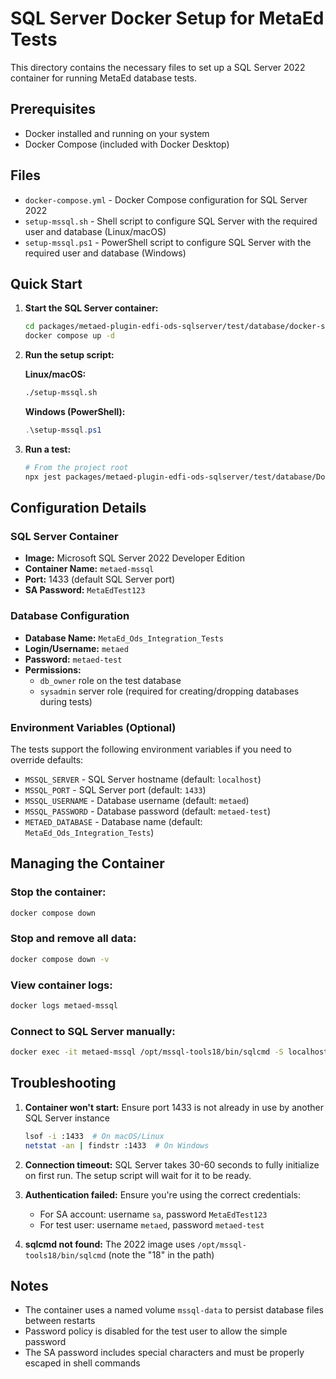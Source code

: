 # SQL Server Docker Setup for MetaEd Tests

This directory contains the necessary files to set up a SQL Server 2022 container for running MetaEd database tests.

## Prerequisites

- Docker installed and running on your system
- Docker Compose (included with Docker Desktop)

## Files

- `docker-compose.yml` - Docker Compose configuration for SQL Server 2022
- `setup-mssql.sh` - Shell script to configure SQL Server with the required user and database (Linux/macOS)
- `setup-mssql.ps1` - PowerShell script to configure SQL Server with the required user and database (Windows)

## Quick Start

1. **Start the SQL Server container:**
   ```bash
   cd packages/metaed-plugin-edfi-ods-sqlserver/test/database/docker-setup
   docker compose up -d
   ```

2. **Run the setup script:**
   
   **Linux/macOS:**
   ```bash
   ./setup-mssql.sh
   ```
   
   **Windows (PowerShell):**
   ```powershell
   .\setup-mssql.ps1
   ```

3. **Run a test:**
   ```bash
   # From the project root
   npx jest packages/metaed-plugin-edfi-ods-sqlserver/test/database/DomainEntity.test.ts
   ```

## Configuration Details

### SQL Server Container
- **Image:** Microsoft SQL Server 2022 Developer Edition
- **Container Name:** `metaed-mssql`
- **Port:** 1433 (default SQL Server port)
- **SA Password:** `MetaEdTest123`

### Database Configuration
- **Database Name:** `MetaEd_Ods_Integration_Tests`
- **Login/Username:** `metaed`
- **Password:** `metaed-test`
- **Permissions:** 
  - `db_owner` role on the test database
  - `sysadmin` server role (required for creating/dropping databases during tests)

### Environment Variables (Optional)

The tests support the following environment variables if you need to override defaults:

- `MSSQL_SERVER` - SQL Server hostname (default: `localhost`)
- `MSSQL_PORT` - SQL Server port (default: `1433`)
- `MSSQL_USERNAME` - Database username (default: `metaed`)
- `MSSQL_PASSWORD` - Database password (default: `metaed-test`)
- `METAED_DATABASE` - Database name (default: `MetaEd_Ods_Integration_Tests`)

## Managing the Container

### Stop the container:
```bash
docker compose down
```

### Stop and remove all data:
```bash
docker compose down -v
```

### View container logs:
```bash
docker logs metaed-mssql
```

### Connect to SQL Server manually:
```bash
docker exec -it metaed-mssql /opt/mssql-tools18/bin/sqlcmd -S localhost -U metaed -P 'metaed-test' -C
```

## Troubleshooting

1. **Container won't start:** Ensure port 1433 is not already in use by another SQL Server instance
   ```bash
   lsof -i :1433  # On macOS/Linux
   netstat -an | findstr :1433  # On Windows
   ```

2. **Connection timeout:** SQL Server takes 30-60 seconds to fully initialize on first run. The setup script will wait for it to be ready.

3. **Authentication failed:** Ensure you're using the correct credentials:
   - For SA account: username `sa`, password `MetaEdTest123`
   - For test user: username `metaed`, password `metaed-test`

4. **sqlcmd not found:** The 2022 image uses `/opt/mssql-tools18/bin/sqlcmd` (note the "18" in the path)

## Notes

- The container uses a named volume `mssql-data` to persist database files between restarts
- Password policy is disabled for the test user to allow the simple password
- The SA password includes special characters and must be properly escaped in shell commands